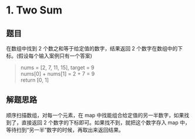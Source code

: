 # 1. Two Sum
## 题目
在数组中找到 2 个数之和等于给定值的数字，结果返回 2 个数字在数组中的下标。(假设每个输入案例只有一个答案)
>nums = [2, 7, 11, 15], target = 9  
>nums[0] + nums[1] = 2 + 7 = 9  
>return [0, 1]
## 解题思路
顺序扫描数组，对每一个元素，在 map 中找能组合给定值的另一半数字，如果找到了，直接返回 2 个数字的下标即可。如果找不到，就把这个数字存入 map 中，等待扫到“另一半”数字的时候，再取出来返回结果。

